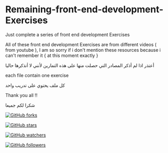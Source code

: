 # Remaining-front-end-development-Exercises
Just complete a series of front end development Exercises

All of these front end development Exercises are from different videos ( from youtube ), I am so sorry if i don't mention these resources because i can't remember it { at this
moment exactly }

أعتذر اذا لم أذكر المصادر التي حصلت منها على هذه التمارين لأنني لا أتذكرها حاليا

each file contain one exercise

كل ملف يحتوي على تدريب واحد

Thank you all !!

شكرا لكم جميعا 

[![GitHub forks](https://img.shields.io/github/forks/Naereen/StrapDown.js.svg?style=social&label=Fork&maxAge=2592000)](https://GitHub.com/Naereen/StrapDown.js/network/)

[![GitHub stars](https://img.shields.io/github/stars/Naereen/StrapDown.js.svg?style=social&label=Star&maxAge=2592000)](https://GitHub.com/Naereen/StrapDown.js/stargazers/)

[![GitHub watchers](https://img.shields.io/github/watchers/Naereen/StrapDown.js.svg?style=social&label=Watch&maxAge=2592000)](https://GitHub.com/Naereen/StrapDown.js/watchers/)

[![GitHub followers](https://img.shields.io/github/followers/Naereen.svg?style=social&label=Follow&maxAge=2592000)](https://github.com/Naereen?tab=followers)


